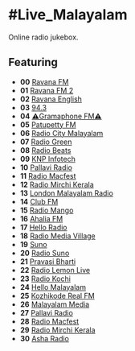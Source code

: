 # #Live_Malayalam

Online radio jukebox.

## Featuring
* **00** [Ravana FM](http://stream.zeno.fm/y7n8qfmh838uv)
* **01** [Ravana FM 2](http://stream.zeno.fm/39zagfub938uv)
* **02** [Ravana English](http://stream.zeno.fm/v5c2bw72p48uv)
* **03** [94.3](https://playerservices.streamtheworld.com/api/livestream-redirect/CLUBFMUAEAAC.aac)
* **04** [⚠️Gramaphone FM⚠️](https://edge.mixlr.com/channel/axxln)
* **05** [Patupetty FM](https://listen.radioking.com/radio/305023/stream/354512)
* **06** [Radio City Malayalam](https://prclive4.listenon.in/Malayalam)
* **07** [Radio Green](https://servidor15.brlogic.com:7110/ve)
* **08** [Radio Beats](https://streamer.radio.co/sd0b826808/listen)
* **09** [KNP Infotech](http://radio.knpinfotech.co.in:8000/stream/1/?listening-from-radio-garden=1624554409280)
* **10** [Pallavi Radio](https://pallaviradio.out.airtime.pro/pallaviradio_a)
* **11** [Radio Macfest](https://radioindia.net/radio/macfast/icecast.audio)
* **12** [Radio Mirchi Kerala](http://n02.radiojar.com/q6hbcwmx8vzuv.mp3?rj-ttl=5&rj-tok=AAABdW3c0j8AU1QT19VJzvtLWw)
* **13** [London Malayalam Radio](https://radio.garden/api/ara/content/listen/pxGu8wy2/channel.mp3?1626457544992)
* **14** [Club FM](https://eu10.fastcast4u.com/clubfmuae)
* **15** [Radio Mango](https://bcovlive-a.akamaihd.net/19b535b7499a4719a5c19e043063f5d9/ap-southeast-1/6034685947001/profile_2/chunklist.m3u8)
* **16** [Ahalia FM](https://strw1.openstream.co/1435)
* **17** [Hello Radio](http://148.72.210.73:8000/helloradio.ogg)
* **18** [Radio Media Village](http://184.154.43.106:8145/stream)
* **19** [Suno](http://playerservices.streamtheworld.com/api/livestream-redirect/RADIO_SUNO_MELODY_S06.mp3)
* **20** [Radio Suno](https://playerservices.streamtheworld.com/api/livestream-redirect/SUNO917.mp3)
* **21** [Pravasi Bharti](https://cors.bitwize.com.lb/http://198.27.67.39:8000/pravasiradio.mp3)
* **22** [Radio Lemon Live](https://schedule.radiolemonlive.com:7443/radio/8000/live)
* **23** [Radio Kochi](https://d3caeelfr0kslf.cloudfront.net/radiokochi.m3u8)
* **24** [Hello Malayalam](https://keralanewsradio.com/radio/8000/radio.mp3)
* **25** [Kozhikode Real FM](https://air.pc.cdn.bitgravity.com/air/live/pbaudio083/chunklist.m3u8)
* **26** [Malayalam Media](https://radiomalayalamfm.com/radio/8000/radio.mp3)
* **27** [Pallavi Radio](https://pallaviradio.out.airtime.pro/pallaviradio_a)
* **28** [Radio Macfest](https://radioindia.net/radio/macfast/icecast.audio)
* **29** [Radio Mirchi Kerala](http://n02.radiojar.com/q6hbcwmx8vzuv.mp3?rj-ttl=5&rj-tok=AAABdW3c0j8AU1QT19VJzvtLWw)
* **30** [Asha Radio](https://edge.mixlr.com/channel/gvufg)
